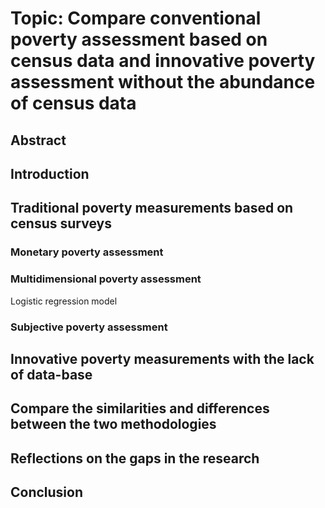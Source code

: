 # Topic: Compare conventional poverty assessment based on census data and innovative poverty assessment without the abundance of census data

## Abstract

## Introduction

## Traditional poverty measurements based on census surveys
### Monetary poverty assessment
### Multidimensional poverty assessment
Logistic regression model
### Subjective poverty assessment

## Innovative poverty measurements with the lack of data-base
	
## Compare the similarities and differences between the two methodologies

## Reflections on the gaps in the research

## Conclusion

